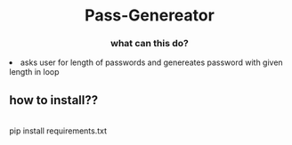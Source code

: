  <h1 align="center">
  Pass-Genereator
</h1>

<h3 align="center">
  what can this do?
</h3>
<li>asks user for length of passwords and genereates password with given length in loop</li>

<h2>how to install??</h2>

<br>pip install requirements.txt</br>
<pre></pre>
